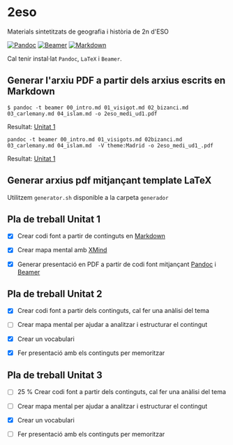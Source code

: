 # 2eso
Materials sintetitzats de geografia i història de 2n d'ESO

[![Pandoc](https://img.shields.io/badge/pandoc-1.17.2-blue.svg)](http://pandoc.org/)
[![Beamer](https://img.shields.io/badge/beamer-3.36-blue.svg)](http://www.ctan.org/pkg/beamer)
[![Markdown](https://img.shields.io/badge/markdon-1.0.1-blue.svg)](https://daringfireball.net/projects/markdown/)

Cal tenir instal·lat `Pandoc`, `LaTeX` i `Beamer`.

## Generar l'arxiu PDF a partir dels arxius escrits en Markdown

`$ pandoc -t beamer 00_intro.md 01_visigot.md 02_bizanci.md 03_carlemany.md 04_islam.md -o 2eso_medi_ud1.pdf`

Resultat: [Unitat 1](unit_01/md/2eso_medi_ud1.pdf)

`pandoc -t beamer 00_intro.md 01_visigots.md 02bizanci.md 03_carlemany.md 04_islam.md  -V theme:Madrid -o 2eso_medi_ud1_.pdf`

Resultat: [Unitat 1](unit_01/md/2eso_medi_ud1_.pdf)

## Generar arxius pdf mitjançant template LaTeX

Utilitzem `generator.sh` disponible a la carpeta `generador`

## Pla de treball Unitat 1

- [X] Crear codi font a partir de continguts en [Markdown](http://joedicastro.com/pages/markdown.html)

- [X] Crear mapa mental amb [XMind](http://www.xmind.net/)

- [X] Generar presentació en PDF a partir de codi font mitjançant [Pandoc](http://pandoc.org/) i [Beamer](https://bitbucket.org/rivanvx/)

## Pla de treball Unitat 2

- [X] Crear codi font a partir dels continguts, cal fer una anàlisi del tema

- [ ] Crear mapa mental per ajudar a analitzar i estructurar el contingut

- [X] Crear un vocabulari

- [X] Fer presentació amb els continguts per memoritzar


## Pla de treball Unitat 3

- [ ] 25 % Crear codi font a partir dels continguts, cal fer una anàlisi del tema

- [ ] Crear mapa mental per ajudar a analitzar i estructurar el contingut

- [X] Crear un vocabulari

- [ ] Fer presentació amb els continguts per memoritzar

